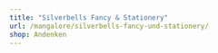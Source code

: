 ```yaml
---
title: "Silverbells Fancy & Stationery"
url: /mangalore/silverbells-fancy-und-stationery/
shop: Andenken
---
```

